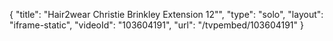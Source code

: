 {
    "title": "Hair2wear Christie Brinkley Extension  12\"",
    "type": "solo",
    "layout": "iframe-static",
    "videoId": "103604191",
    "url": "\/tvpembed\/103604191"
}